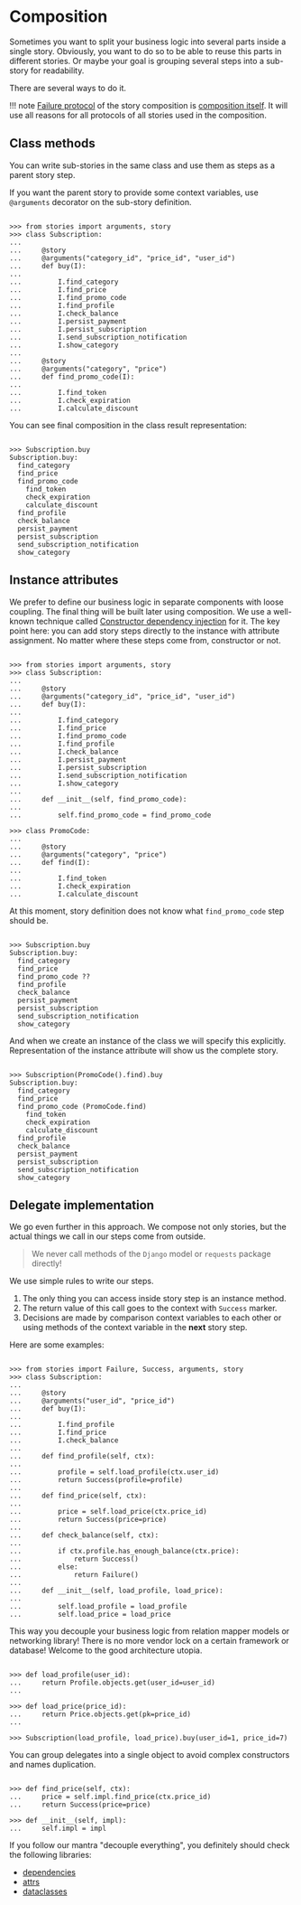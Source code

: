 # Composition

Sometimes you want to split your business logic into several parts
inside a single story. Obviously, you want to do so to be able to reuse
this parts in different stories. Or maybe your goal is grouping several
steps into a sub-story for readability.

There are several ways to do it.

!!! note
    [Failure protocol](failure_protocol.md) of the story composition is
    [composition itself](failure_protocol.md#composition). It will use all
    reasons for all protocols of all stories used in the composition.

## Class methods

You can write sub-stories in the same class and use them as steps as a
parent story step.

If you want the parent story to provide some context variables, use
`@arguments` decorator on the sub-story definition.

```pycon

>>> from stories import arguments, story
>>> class Subscription:
...
...     @story
...     @arguments("category_id", "price_id", "user_id")
...     def buy(I):
...
...         I.find_category
...         I.find_price
...         I.find_promo_code
...         I.find_profile
...         I.check_balance
...         I.persist_payment
...         I.persist_subscription
...         I.send_subscription_notification
...         I.show_category
...
...     @story
...     @arguments("category", "price")
...     def find_promo_code(I):
...
...         I.find_token
...         I.check_expiration
...         I.calculate_discount

```

You can see final composition in the class result representation:

```pycon

>>> Subscription.buy
Subscription.buy:
  find_category
  find_price
  find_promo_code
    find_token
    check_expiration
    calculate_discount
  find_profile
  check_balance
  persist_payment
  persist_subscription
  send_subscription_notification
  show_category

```

## Instance attributes

We prefer to define our business logic in separate components with loose
coupling. The final thing will be built later using composition. We use
a well-known technique called [Constructor dependency
injection](https://en.wikipedia.org/wiki/Dependency_injection#Constructor_injection)
for it. The key point here: you can add story steps directly to the
instance with attribute assignment. No matter where these steps come
from, constructor or not.

```pycon

>>> from stories import arguments, story
>>> class Subscription:
...
...     @story
...     @arguments("category_id", "price_id", "user_id")
...     def buy(I):
...
...         I.find_category
...         I.find_price
...         I.find_promo_code
...         I.find_profile
...         I.check_balance
...         I.persist_payment
...         I.persist_subscription
...         I.send_subscription_notification
...         I.show_category
...
...     def __init__(self, find_promo_code):
...
...         self.find_promo_code = find_promo_code

>>> class PromoCode:
...
...     @story
...     @arguments("category", "price")
...     def find(I):
...
...         I.find_token
...         I.check_expiration
...         I.calculate_discount

```

At this moment, story definition does not know what `find_promo_code`
step should be.

```pycon

>>> Subscription.buy
Subscription.buy:
  find_category
  find_price
  find_promo_code ??
  find_profile
  check_balance
  persist_payment
  persist_subscription
  send_subscription_notification
  show_category

```

And when we create an instance of the class we will specify this
explicitly. Representation of the instance attribute will show us the
complete story.

```pycon

>>> Subscription(PromoCode().find).buy
Subscription.buy:
  find_category
  find_price
  find_promo_code (PromoCode.find)
    find_token
    check_expiration
    calculate_discount
  find_profile
  check_balance
  persist_payment
  persist_subscription
  send_subscription_notification
  show_category

```

## Delegate implementation

We go even further in this approach. We compose not only stories, but
the actual things we call in our steps come from outside.

> We never call methods of the `Django` model or `requests` package
> directly!

We use simple rules to write our steps.

1. The only thing you can access inside story step is an instance
   method.
2. The return value of this call goes to the context with `Success`
   marker.
3. Decisions are made by comparison context variables to each other or
   using methods of the context variable in the **next** story step.

Here are some examples:

```pycon

>>> from stories import Failure, Success, arguments, story
>>> class Subscription:
...
...     @story
...     @arguments("user_id", "price_id")
...     def buy(I):
...
...         I.find_profile
...         I.find_price
...         I.check_balance
...
...     def find_profile(self, ctx):
...
...         profile = self.load_profile(ctx.user_id)
...         return Success(profile=profile)
...
...     def find_price(self, ctx):
...
...         price = self.load_price(ctx.price_id)
...         return Success(price=price)
...
...     def check_balance(self, ctx):
...
...         if ctx.profile.has_enough_balance(ctx.price):
...             return Success()
...         else:
...             return Failure()
...
...     def __init__(self, load_profile, load_price):
...
...         self.load_profile = load_profile
...         self.load_price = load_price

```

This way you decouple your business logic from relation mapper models or
networking library! There is no more vendor lock on a certain framework
or database! Welcome to the good architecture utopia.

```pycon

>>> def load_profile(user_id):
...     return Profile.objects.get(user_id=user_id)
...

>>> def load_price(price_id):
...     return Price.objects.get(pk=price_id)
...

>>> Subscription(load_profile, load_price).buy(user_id=1, price_id=7)

```

You can group delegates into a single object to avoid complex
constructors and names duplication.

```pycon

>>> def find_price(self, ctx):
...     price = self.impl.find_price(ctx.price_id)
...     return Success(price=price)

>>> def __init__(self, impl):
...     self.impl = impl

```

If you follow our mantra "decouple everything", you definitely should
check the following libraries:

* [dependencies](https://dependencies.readthedocs.io/)
* [attrs](https://www.attrs.org/)
* [dataclasses](https://docs.python.org/3/library/dataclasses.html)
